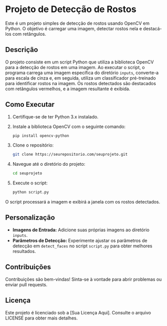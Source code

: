 # Projeto de Detecção de Rostos

Este é um projeto simples de detecção de rostos usando OpenCV em Python. O objetivo é carregar uma imagem, detectar rostos nela e destacá-los com retângulos.

## Descrição

O projeto consiste em um script Python que utiliza a biblioteca OpenCV para a detecção de rostos em uma imagem. Ao executar o script, o programa carrega uma imagem específica do diretório `inputs`, converte-a para escala de cinza e, em seguida, utiliza um classificador pré-treinado para identificar rostos na imagem. Os rostos detectados são destacados com retângulos vermelhos, e a imagem resultante é exibida.

## Como Executar

1. Certifique-se de ter Python 3.x instalado.
2. Instale a biblioteca OpenCV com o seguinte comando:

    ```bash
    pip install opencv-python
    ```

3. Clone o repositório:

    ```bash
    git clone https://seurepositorio.com/seuprojeto.git
    ```

4. Navegue até o diretório do projeto:

    ```bash
    cd seuprojeto
    ```

5. Execute o script:

    ```bash
    python script.py
    ```

O script processará a imagem e exibirá a janela com os rostos detectados.

## Personalização

- **Imagens de Entrada:** Adicione suas próprias imagens ao diretório `inputs`.
- **Parâmetros de Detecção:** Experimente ajustar os parâmetros de detecção em `detect_faces` no script `script.py` para obter melhores resultados.

## Contribuições

Contribuições são bem-vindas! Sinta-se à vontade para abrir problemas ou enviar pull requests.

## Licença

Este projeto é licenciado sob a [Sua Licença Aqui]. Consulte o arquivo LICENSE para obter mais detalhes.
